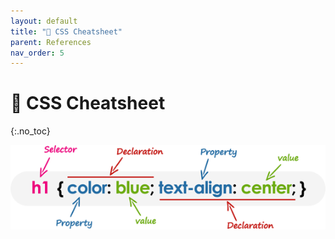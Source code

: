 ```yaml
---
layout: default
title: "🎨 CSS Cheatsheet" 
parent: References
nav_order: 5
---
```


# 🎨 CSS Cheatsheet
{:.no_toc}

![image](css-selector.png)

